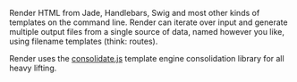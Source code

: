 Render HTML from Jade, Handlebars, Swig and most other kinds of templates on the command line. Render can iterate over input and generate multiple output files from a single source of data, named however you like, using filename templates (think: routes).

Render uses the [consolidate.js](https://github.com/visionmedia/consolidate.js) template engine consolidation library for all heavy lifting.
